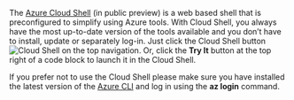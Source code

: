 
 The [Azure Cloud Shell](../articles/cloud-shell/quickstart.md) (in public preview) is a web based shell that is preconfigured to simplify using Azure tools. With Cloud Shell, you always have the most up-to-date version of the tools available and you don’t have to install, update or separately log-in. 
 Just click the Cloud Shell button ![Cloud Shell](./media/cloud-shell-try-it/cloud-shell.png) on the top navigation. Or, click the **Try It** button at the top right of a code block to launch it in the Cloud Shell.

If you prefer not to use the Cloud Shell please make sure you have installed the latest version of the [Azure CLI](/cli/azure/install-azure-cli) and log in using the **az login** command.








